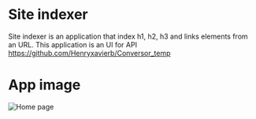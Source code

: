 # Site indexer

Site indexer is an application that index h1, h2, h3 and links elements from an URL.
This application is an UI for API https://github.com/Henryxavierb/Conversor_temp

# App image

![Home page](https://media.discordapp.net/attachments/507372963302211603/565194685916774422/Screenshot_20190409-122130.png?width=263&height=468)


 


    

